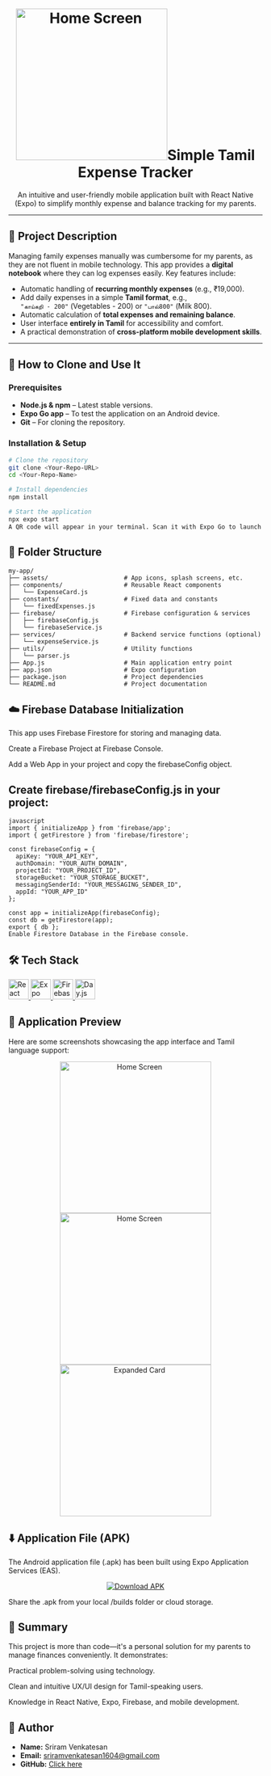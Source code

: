 <h1 align="center"><img src="./assets/logo.png" alt="Home Screen" width="300"/>Simple Tamil Expense Tracker</h1>

<p align="center">
An intuitive and user-friendly mobile application built with React Native (Expo) to simplify monthly expense and balance tracking for my parents.
</p>

---

## 📝 Project Description

Managing family expenses manually was cumbersome for my parents, as they are not fluent in mobile technology. This app provides a **digital notebook** where they can log expenses easily. Key features include:

- Automatic handling of **recurring monthly expenses** (e.g., ₹19,000).
- Add daily expenses in a simple **Tamil format**, e.g.,  
  `"காய்கறி - 200"` (Vegetables - 200) or `"பால்800"` (Milk 800).
- Automatic calculation of **total expenses and remaining balance**.
- User interface **entirely in Tamil** for accessibility and comfort.
- A practical demonstration of **cross-platform mobile development skills**.

---

## 🚀 How to Clone and Use It

### Prerequisites

- **Node.js & npm** – Latest stable versions.
- **Expo Go app** – To test the application on an Android device.
- **Git** – For cloning the repository.

### Installation & Setup

```bash
# Clone the repository
git clone <Your-Repo-URL>
cd <Your-Repo-Name>

# Install dependencies
npm install

# Start the application
npx expo start
A QR code will appear in your terminal. Scan it with Expo Go to launch the app on your device.
```

## 📁 Folder Structure

```
my-app/
├── assets/                     # App icons, splash screens, etc.
├── components/                 # Reusable React components
│   └── ExpenseCard.js
├── constants/                  # Fixed data and constants
│   └── fixedExpenses.js
├── firebase/                   # Firebase configuration & services
│   ├── firebaseConfig.js
│   └── firebaseService.js
├── services/                   # Backend service functions (optional)
│   └── expenseService.js
├── utils/                      # Utility functions
│   └── parser.js
├── App.js                      # Main application entry point
├── app.json                    # Expo configuration
├── package.json                # Project dependencies
└── README.md                   # Project documentation

```

## ☁️ Firebase Database Initialization
This app uses Firebase Firestore for storing and managing data.

Create a Firebase Project at Firebase Console.

Add a Web App in your project and copy the firebaseConfig object.

## Create firebase/firebaseConfig.js in your project:
```
javascript
import { initializeApp } from 'firebase/app';
import { getFirestore } from 'firebase/firestore';

const firebaseConfig = {
  apiKey: "YOUR_API_KEY",
  authDomain: "YOUR_AUTH_DOMAIN",
  projectId: "YOUR_PROJECT_ID",
  storageBucket: "YOUR_STORAGE_BUCKET",
  messagingSenderId: "YOUR_MESSAGING_SENDER_ID",
  appId: "YOUR_APP_ID"
};

const app = initializeApp(firebaseConfig);
const db = getFirestore(app);
export { db };
Enable Firestore Database in the Firebase console.
```

## 🛠️ Tech Stack
<p align="left"> <a href="https://reactnative.dev/" target="_blank"> <img src="https://w7.pngwing.com/pngs/79/518/png-transparent-js-react-js-logo-react-react-native-logos-icon.png" alt="React Native" width="40" height="40"/> </a> <a href="https://expo.dev/" target="_blank"> <img src="https://raw.githubusercontent.com/devicons/devicon/master/icons/javascript/javascript-original.svg" alt="Expo" width="40" height="40"/> </a> <a href="https://firebase.google.com/" target="_blank"> <img src="https://www.vectorlogo.zone/logos/firebase/firebase-icon.svg" alt="Firebase" width="40" height="40"/> </a> <a href="https://day.js.org/" target="_blank"> <img src="https://user-images.githubusercontent.com/17680888/39081119-3057bbe2-456e-11e8-862c-646133ad4b43.png" alt="Day.js" width="40" height="40"/> </a> </p>


## 📱 Application Preview
Here are some screenshots showcasing the app interface and Tamil language support:

<p align="center"> <img src="screenshots/process1.jpg" alt="Home Screen" width="300"/><img src="screenshots/process2.jpg" alt="Home Screen" width="300"/> <img src="screenshots/process3.jpg" alt="Expanded Card" width="300"/> </p>


## ⬇️ Application File (APK)
The Android application file (.apk) has been built using Expo Application Services (EAS).

<p align="center"> <a href="<Your-APK-Download-Link>" target="_blank"> <img src="https://img.shields.io/badge/Download%20APK-28a745?style=for-the-badge&logo=android&logoColor=white" alt="Download APK"/> </a> </p>
Share the .apk from your local /builds folder or cloud storage.

## 📝 Summary
This project is more than code—it's a personal solution for my parents to manage finances conveniently. It demonstrates:

Practical problem-solving using technology.

Clean and intuitive UX/UI design for Tamil-speaking users.

Knowledge in React Native, Expo, Firebase, and mobile development.

## 👤 Author

- **Name:** Sriram Venkatesan  
- **Email:** [sriramvenkatesan1604@gmail.com](mailto:sriramvenkatesan1604@gmail.com)  
- **GitHub:** [Click here](https://github.com/sriram1604)

